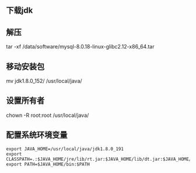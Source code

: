 
## 下载jdk

## 解压
tar -xf /data/software/mysql-8.0.18-linux-glibc2.12-x86_64.tar

## 移动安装包
mv jdk1.8.0_152/ /usr/local/java/

## 设置所有者
chown -R root:root /usr/local/java/

## 配置系统环境变量
```
export JAVA_HOME=/usr/local/java/jdk1.8.0_191
export CLASSPATH=.:$JAVA_HOME/jre/lib/rt.jar:$JAVA_HOME/lib/dt.jar:$JAVA_HOME/lib/tools.jar
export PATH=$JAVA_HOME/bin:$PATH
```

